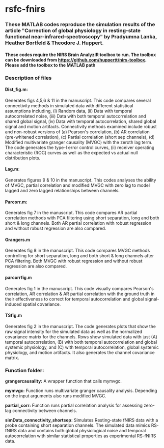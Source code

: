 # rsfc-fnirs
### These MATLAB codes reproduce the simulation results of the article "Correction of global physiology in resting-state functional near-infrared-spectroscopy" by Pradyumna Lanka, Heather Bortfeld & Theodore J. Huppert.

#### These codes require the NIRS Brain AnalyzIR toolbox to run. The toolbox can be downloaded from  https://github.com/huppertt/nirs-toolbox. Please add the toolbox to the MATLAB path

### Description of files

#### **Dist_fig.m**:
Generates figs 4,5,6 & 11 in the manuscript. This code compares several connectivity methods in simulated data with different statistical assumptions including, (i) Random data, (ii) Data with temporal autocorrelated noise, (iii) Data with both temporal autocorrelation and shared global signal, (iv) Data with temporal autocorrelation, shared global signal and motion artifacts.
Connectivity methods examined include robust and non-robust versions of (a) Pearson's correlation, (b) AR correlation (pre-whitened correlation), (c) Partial correlation (short sep channels), (d) Modified multivariate granger causality (MVGC) with the zeroth lag term.
The code generates the type-I error control curves,  (ii) receiver operating characteristic (ROC) curves as well as the expected vs actual null distribution plots.

#### **Lag.m**:
Generates figures 9 & 10 in the manuscript. This codes analyses the ability of MVGC, partial correlation and modified MVGC with zero lag to model lagged and zero lagged relationships between channels.

#### **Parcorr.m**:
Generates fig 7 in the manuscript. This code compares AR partial correlation methods with PCA filtering using short separation, long and both short & long channels. Both AR partial correlation with robust regression and without robust regression are also compared.

#### **Grangers.m**
Generates fig 8 in the manuscript. This code compares MVGC methods controlling for short separation, long and both short & long channels after PCA filtering. Both MVGC with robust regression and without robust regression are also compared.

#### **parcorrfig.m**
Generates fig 1 in the manuscript. This code visually compares Pearson's correlation, AR correlation & AR partial correlation with the ground truth in their effectiveness to correct for temporal autocorrelation and global signal-induced spatial covariance.

#### **TSfig.m**
Generates fig 2 in the manuscript. The code generates plots that show the raw signal intensity for the simulated data as well as the normalized covariance matrix for the channels. Rows show simulated data with just (A) temporal autocorrelation, (B) with both temporal autocorrelation and global systemic physiology, and (C) with temporal autocorrelation, global systemic physiology, and motion artifacts. It also generates the channel covariance matrix.


### Function folder:

**grangercausality:** A wrapper function that calls mymvgc.

**mymvgc:** Function runs multivariate granger causality analysis. Depending on the input arguments also runs modified MVGC.

**partial_corr:** Function runs partial correlation analysis for assessing zero-lag connectivity between channels.

**simData_connectivity_shortsep:** Simulates Resting-state fNIRS data with a probe containing short separation channels. The simulated data mimics RS-fNIRS data and contains both global physiological noise and temporal autocorrelation with similar statistical properties as experimental RS-fNIRS data.
